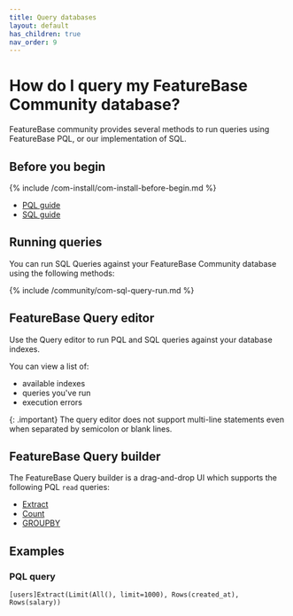 ```yaml
---
title: Query databases
layout: default
has_children: true
nav_order: 9
---
```


# How do I query my FeatureBase Community database?

FeatureBase community provides several methods to run queries using FeatureBase PQL, or our implementation of SQL.

## Before you begin

{% include /com-install/com-install-before-begin.md %}
* [PQL guide](/docs/pql-guide/pql-home)
* [SQL guide](https://docs.featurebase.com/docs/sql-guidesql-guide-home)

## Running queries

You can run SQL Queries against your FeatureBase Community database using the following methods:

{% include /community/com-sql-query-run.md %}

## FeatureBase Query editor

Use the Query editor to run PQL and SQL queries against your database indexes.

You can view a list of:

* available indexes
* queries you've run
* execution errors

{: .important}
The query editor does not support multi-line statements even when separated by semicolon or blank lines.

## FeatureBase Query builder

The FeatureBase Query builder is a drag-and-drop UI which supports the following PQL `read` queries:

* [Extract](/docs/pql-guide/pql-read-extract)
* [Count](/docs/pql-guide/pql-read-count)
* [GROUPBY](/docs/pql-guide/pql-read-groupby)

## Examples

### PQL query

```
[users]Extract(Limit(All(), limit=1000), Rows(created_at), Rows(salary))
```
